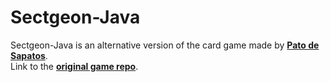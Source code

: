 # Sectgeon-Java
Sectgeon-Java is an alternative version of the card game made by [**Pato de Sapatos**](https://github.com/PatoDeSapatos).
<br>Link to the [**original game repo**](https://github.com/PatoDeSapatos/Sectgeon-GML).
